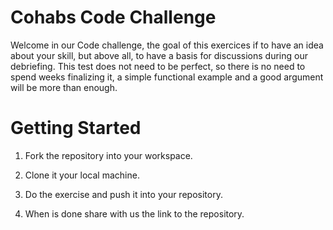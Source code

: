 # Cohabs Code Challenge

Welcome in our Code challenge, the goal of this exercices if to have an idea about your skill, but above all, to have a basis for discussions during our debriefing. This test does not need to be perfect, so there is no need to spend weeks finalizing it, a simple functional example and a good argument will be more than enough.


# Getting Started

1) Fork the repository into your workspace.

2) Clone it your local machine.

3) Do the exercise and push it into your repository.

4) When is done share with us the link to the repository.


